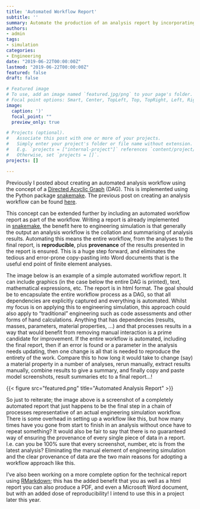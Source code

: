 ```yaml
---
title: 'Automated Workflow Report'
subtitle: ''
summary: Automate the production of an analysis report by incorporating in an analysis workflow
authors:
- admin
tags:
- simulation
categories:
- Engineering
date: "2019-06-22T00:00:00Z"
lastmod: "2019-06-22T00:00:00Z"
featured: false
draft: false

# Featured image
# To use, add an image named `featured.jpg/png` to your page's folder.
# Focal point options: Smart, Center, TopLeft, Top, TopRight, Left, Right, BottomLeft, Bottom, BottomRight
image:
  caption: ')'
  focal_point: ""
  preview_only: true

# Projects (optional).
#   Associate this post with one or more of your projects.
#   Simply enter your project's folder or file name without extension.
#   E.g. `projects = ["internal-project"]` references `content/project/deep-learning/index.md`.
#   Otherwise, set `projects = []`.
projects: []

---
```


Previously I posted about creating an automated analysis workflow using the concept of a [Directed Acyclic Graph](https://en.wikipedia.org/wiki/Directed_acyclic_graph) (DAG). This is implemented using the Python package [snakemake](https://snakemake.readthedocs.io/en/stable/). The previous post on creating an analysis workflow can be found [here](https://nickjstevens.netlify.com/post/2019/snakemake-analysis-workflow-management/).

This concept can be extended further by including an automated workflow report as part of the workflow. Writing a report is already implemented in [snakemake](http://snakemake.readthedocs.io/en/stable/tutorial/basics.html?highlight=report#step-6-writing-a-report), the benefit here to engineering simulation is that generally the output an analysis workflow is the collation and summarising of analysis results. Automating this means the entire workflow, from the analyses to the final report, is **reproducible**, plus **provenance** of the results presented in the report is ensured. This is a huge step forward, and eliminates the tedious and error-prone copy-pasting into Word documents that is the useful end point of finite element analyses.

The image below is an example of a simple automated workflow report. It can include graphics (in the case below the entire DAG is printed), text, mathematical expressions, etc. The report is in html format. The goal should be to encapsulate the entire workflow process as a DAG, so that all dependencies are explicitly captured and everything is automated. Whilst my focus is on applying this to engineering simulation, this approach could also apply to “traditional” engineering such as code assessments and other forms of hand calculations. Anything that has dependencies (results, masses, parameters, material properties, …) and that processes results in a way that would benefit from removing manual interaction is a prime candidate for improvement. If the entire workflow is automated, including the final report, then if an error is found or a parameter in the analysis needs updating, then one change is all that is needed to reproduce the entirety of the work. Compare this to how long it would take to change (say) a material property in a number of analyses, rerun manually, extract results manually, combine results to give a summary, and finally copy and paste model screenshots, result summaries etc to a final report…!

{{< figure src="featured.png" title="Automated Analysis Report" >}}

So just to reiterate; the image above is a screenshot of a completely automated report that just happens to be the final step in a chain of processes representative of an actual engineering simulation workflow. There is some overhead in setting up a workflow like this, but how many times have you gone from start to finish in an analysis without once have to repeat something? It would also be fair to say that there is no guaranteed way of ensuring the provenance of every single piece of data in a report. I.e. can you be 100% sure that every screenshot, number, etc is from the latest analysis? Eliminating the manual element of engineering simulation and the clear provenance of data are the two main reasons for adopting a workflow approach like this.

I’ve also been working on a more complete option for the technical report using [RMarkdown](https://rmarkdown.rstudio.com/); this has the added benefit that you as well as a html report you can also produce a PDF, and even a Microsoft Word document, but with an added dose of reproducibility! I intend to use this in a project later this year.